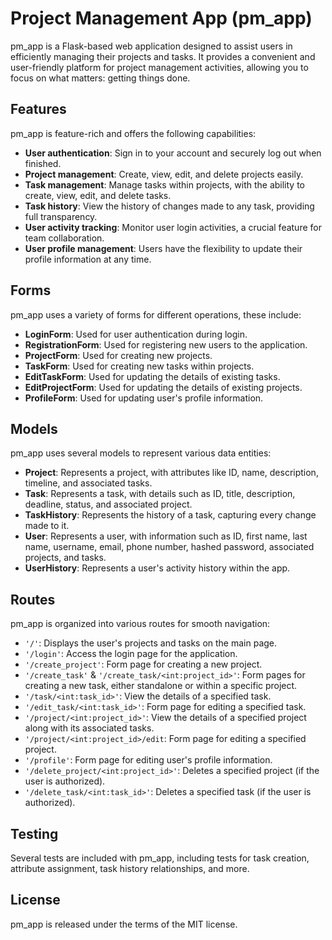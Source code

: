 # Project Management App (pm_app)
pm_app is a Flask-based web application designed to assist users in efficiently managing their projects and tasks. It provides a convenient and user-friendly platform for project management activities, allowing you to focus on what matters: getting things done.

## Features
pm_app is feature-rich and offers the following capabilities:

- **User authentication**: Sign in to your account and securely log out when finished.
- **Project management**: Create, view, edit, and delete projects easily.
- **Task management**: Manage tasks within projects, with the ability to create, view, edit, and delete tasks.
- **Task history**: View the history of changes made to any task, providing full transparency.
- **User activity tracking**: Monitor user login activities, a crucial feature for team collaboration.
- **User profile management**: Users have the flexibility to update their profile information at any time.

## Forms
pm_app uses a variety of forms for different operations, these include:

- **LoginForm**: Used for user authentication during login.
- **RegistrationForm**: Used for registering new users to the application.
- **ProjectForm**: Used for creating new projects.
- **TaskForm**: Used for creating new tasks within projects.
- **EditTaskForm**: Used for updating the details of existing tasks.
- **EditProjectForm**: Used for updating the details of existing projects.
- **ProfileForm**: Used for updating user's profile information.

## Models
pm_app uses several models to represent various data entities:

- **Project**: Represents a project, with attributes like ID, name, description, timeline, and associated tasks.
- **Task**: Represents a task, with details such as ID, title, description, deadline, status, and associated project.
- **TaskHistory**: Represents the history of a task, capturing every change made to it.
- **User**: Represents a user, with information such as ID, first name, last name, username, email, phone number, hashed password, associated projects, and tasks.
- **UserHistory**: Represents a user's activity history within the app.

## Routes
pm_app is organized into various routes for smooth navigation:

- `'/'`: Displays the user's projects and tasks on the main page.
- `'/login'`: Access the login page for the application.
- `'/create_project'`: Form page for creating a new project.
- `'/create_task'` & `'/create_task/<int:project_id>'`: Form pages for creating a new task, either standalone or within a specific project.
- `'/task/<int:task_id>'`: View the details of a specified task.
- `'/edit_task/<int:task_id>'`: Form page for editing a specified task.
- `'/project/<int:project_id>'`: View the details of a specified project along with its associated tasks.
- `'/project/<int:project_id>/edit`: Form page for editing a specified project.
- `'/profile'`: Form page for editing user's profile information.
- `'/delete_project/<int:project_id>'`: Deletes a specified project (if the user is authorized).
- `'/delete_task/<int:task_id>'`: Deletes a specified task (if the user is authorized).

## Testing
Several tests are included with pm_app, including tests for task creation, attribute assignment, task history relationships, and more.

## License
pm_app is released under the terms of the MIT license.